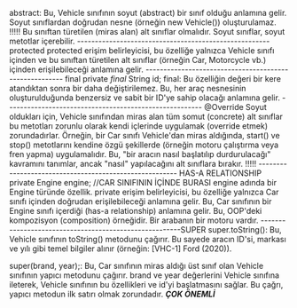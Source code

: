 abstract: Bu, Vehicle sınıfının soyut (abstract) bir sınıf olduğu anlamına gelir.
Soyut sınıflardan doğrudan nesne (örneğin new Vehicle()) oluşturulamaz.  !!!!!
Bu sınıftan türetilen (miras alan) alt sınıflar olmalıdır.
Soyut sınıflar, soyut metotlar içerebilir.
------------------------------------------------------ protected
protected erişim belirleyicisi, bu özelliğe yalnızca Vehicle sınıfı içinden ve bu sınıftan türetilen alt sınıflar
(örneğin Car, Motorcycle vb.) içinden erişilebileceği anlamına gelir.
------------------------------------------------------- final
private *final* String id;
final: Bu özelliğin değeri bir kere atandıktan sonra bir daha değiştirilemez. 
Bu, her araç nesnesinin oluşturulduğunda benzersiz ve sabit bir ID'ye sahip olacağı anlamına gelir.
------------------------------------------------------- @Override
Soyut oldukları için, Vehicle sınıfından miras alan tüm somut (concrete)
alt sınıflar bu metotları zorunlu olarak kendi içlerinde uygulamak (override etmek) zorundadırlar.
Örneğin, bir Car sınıfı Vehicle'dan miras aldığında, start() ve stop() metotlarını kendine özgü şekillerde (örneğin motoru çalıştırma veya fren yapma) uygulamalıdır.
Bu, "bir aracın nasıl başlatılıp durdurulacağı" kavramını tanımlar, ancak "nasıl" yapılacağını alt sınıflara bırakır. !!!!!
------------------------------------------------------- HAS-A RELATIONSHIP
private Engine engine; //CAR SINIFININ İÇİNDE BURASI
engine adında bir Engine türünde özellik.
private erişim belirleyicisi, bu özelliğe yalnızca Car sınıfı içinden doğrudan erişilebileceği anlamına gelir.
Bu, Car sınıfının bir Engine sınıfı içerdiği (has-a relationship) anlamına gelir. Bu, OOP'deki kompozisyon (composition) örneğidir. Bir arabanın bir motoru vardır.
-------------------------------------------------------SUPER
super.toString(): Bu, Vehicle sınıfının toString() metodunu çağırır. Bu sayede aracın ID'si, 
markası ve yılı gibi temel bilgiler alınır (örneğin: [VHC-1] Ford (2020)).

super(brand, year);: Bu, Car sınıfının miras aldığı üst sınıf olan Vehicle sınıfının yapıcı metodunu çağırır. 
brand ve year değerlerini Vehicle sınıfına ileterek, Vehicle sınıfının bu özellikleri ve id'yi başlatmasını sağlar. 
Bu çağrı, yapıcı metodun ilk satırı olmak zorundadır. ***ÇOK ÖNEMLİ***
